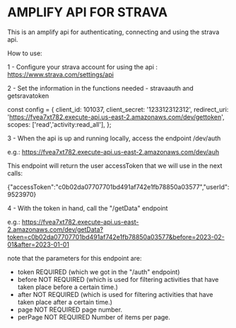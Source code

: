 # AMPLIFY API FOR STRAVA
This is an amplify api for authenticating, connecting and using the strava api. 

How to use: 

1 - Configure your strava account for using the api : https://www.strava.com/settings/api

2 - Set the information in the functions needed - stravaauth and getsravatoken

const config = {
    client_id: 101037,
    client_secret: '123312312312',
    redirect_uri: 'https://fvea7xt782.execute-api.us-east-2.amazonaws.com/dev/gettoken',
    scopes: ['read','activity:read_all'],
};

3 - When the api is up and running locally, access the endpoint /dev/auth

e.g.: https://fvea7xt782.execute-api.us-east-2.amazonaws.com/dev/auh


This endpoint will return the user accessToken that we will use in the next calls:

{"accessToken":"c0b02da07707701bd491af742e1fb78850a03577","userId":9523970}


4 - With the token in hand, call the "/getData" endpoint

e.g.: https://fvea7xt782.execute-api.us-east-2.amazonaws.com/dev/getData?token=c0b02da07707701bd491af742e1fb78850a03577&before=2023-02-01&after=2023-01-01

note that the parameters for this endpoint are: 

- token REQUIRED (which we got in the "/auth" endpoint)
- before NOT REQUIRED (which is used for filtering activities that have taken place before a certain time.)
- after NOT REQUIRED (which is used for filtering activities that have taken place after a certain time.)
- page NOT REQUIRED page number.
- perPage NOT REQUIRED Number of items per page.
